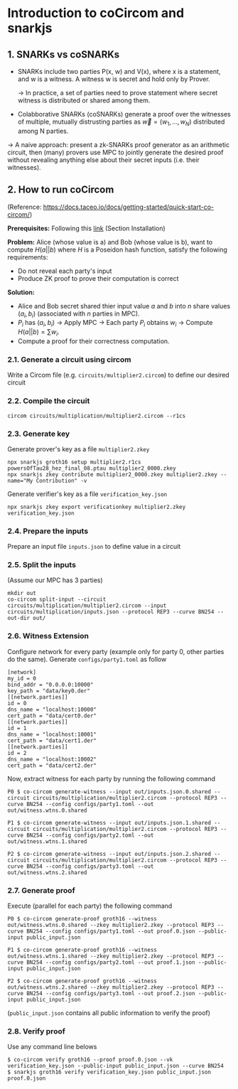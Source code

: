 # Introduction to coCircom and snarkjs

## 1. SNARKs vs coSNARKs

- SNARKs include two parties P(x, w) and V(x), where x is a statement, and w is a witness. A witness w is secret and hold only by Prover.

    &rarr; In practice, a set of parties need to prove statement where secret witness is distributed or shared among them.

- Colabborative SNARKs (coSNARKs) generate a proof over the witnesses of multiple, mutually distrusting parties as $\vec{w} = (w_1, ..., w_N)$ distributed among N parties.

&rarr; A naive approach: present a zk-SNARKs proof generator as an arithmetic circuit, then (many) provers use MPC to jointly generate the desired proof without revealing anything else about their secret inputs (i.e. their witnesses).

## 2. How to run coCircom

(Reference: https://docs.taceo.io/docs/getting-started/quick-start-co-circom/)

**Prerequisites:** Following this [link](https://github.com/TaceoLabs/co-snarks/tree/main) (Section Installation)

**Problem:** Alice (whose value is a) and Bob (whose value is b), want to compute $H(a||b)$ where $H$ is a Poseidon hash function, satisfy the following requirements:
- Do not reveal each party's input
- Produce ZK proof to prove their computation is correct

**Solution:**
- Alice and Bob secret shared thier input value $a$ and $b$ into $n$ share values $(a_i, b_i)$ (associated with $n$ parties in MPC).
- $P_i$ has $(a_i, b_i)$ &rarr; Apply MPC &rarr; Each party $P_i$ obtains $w_i$ &rarr; Compute $H(a||b) = \sum w_i$.
- Compute a proof for their correctness computation.

### 2.1. Generate a circuit using circom

Write a Circom file (e.g. `circuits/multiplier2.circom`) to define our desired circuit

### 2.2. Compile the circuit

```
circom circuits/multiplication/multiplier2.circom --r1cs
```

### 2.3. Generate key

Generate prover's key as a file `multiplier2.zkey`

```
npx snarkjs groth16 setup multiplier2.r1cs powersOfTau28_hez_final_08.ptau multiplier2_0000.zkey  
npx snarkjs zkey contribute multiplier2_0000.zkey multiplier2.zkey --name="My Contribution" -v
```

Generate verifier's key as a file `verification_key.json`

```
npx snarkjs zkey export verificationkey multiplier2.zkey verification_key.json
```

### 2.4. Prepare the inputs

Prepare an input file `inputs.json` to define value in a circuit

### 2.5. Split the inputs

(Assume our MPC has 3 parties)

```
mkdir out
co-circom split-input --circuit circuits/multiplication/multiplier2.circom --input circuits/multiplication/inputs.json --protocol REP3 --curve BN254 --out-dir out/
```

### 2.6. Witness Extension

Configure network for every party (example only for party 0, other parties do the same). Generate `configs/party1.toml` as follow

```
[network]
my_id = 0
bind_addr = "0.0.0.0:10000"
key_path = "data/key0.der"
[[network.parties]]
id = 0
dns_name = "localhost:10000"
cert_path = "data/cert0.der"
[[network.parties]]
id = 1
dns_name = "localhost:10001"
cert_path = "data/cert1.der"
[[network.parties]]
id = 2
dns_name = "localhost:10002"
cert_path = "data/cert2.der"
```

Now, extract witness for each party by running the following command

```
P0 $ co-circom generate-witness --input out/inputs.json.0.shared --circuit circuits/multiplication/multiplier2.circom --protocol REP3 --curve BN254 --config configs/party1.toml --out out/witness.wtns.0.shared

P1 $ co-circom generate-witness --input out/inputs.json.1.shared --circuit circuits/multiplication/multiplier2.circom --protocol REP3 --curve BN254 --config configs/party2.toml --out out/witness.wtns.1.shared

P2 $ co-circom generate-witness --input out/inputs.json.2.shared --circuit circuits/multiplication/multiplier2.circom --protocol REP3 --curve BN254 --config configs/party3.toml --out out/witness.wtns.2.shared
```

### 2.7. Generate proof

Execute (parallel for each party) the following command

```
P0 $ co-circom generate-proof groth16 --witness out/witness.wtns.0.shared --zkey multiplier2.zkey --protocol REP3 --curve BN254 --config configs/party1.toml --out proof.0.json --public-input public_input.json

P1 $ co-circom generate-proof groth16 --witness out/witness.wtns.1.shared --zkey multiplier2.zkey --protocol REP3 --curve BN254 --config configs/party2.toml --out proof.1.json --public-input public_input.json

P2 $ co-circom generate-proof groth16 --witness out/witness.wtns.2.shared --zkey multiplier2.zkey --protocol REP3 --curve BN254 --config configs/party3.toml --out proof.2.json --public-input public_input.json
```

(`public_input.json` contains all public information to verify the proof)

### 2.8. Verify proof

Use any command line belows

```
$ co-circom verify groth16 --proof proof.0.json --vk verification_key.json --public-input public_input.json --curve BN254
$ snarkjs groth16 verify verification_key.json public_input.json proof.0.json
```
